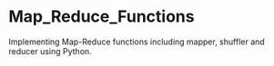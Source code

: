 # Map_Reduce_Functions
Implementing Map-Reduce functions including mapper, shuffler and reducer using Python.
